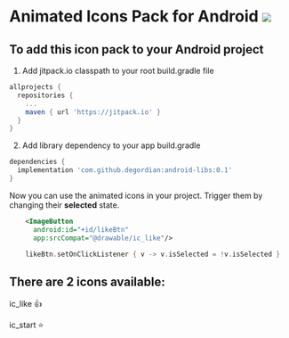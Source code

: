 # Animated Icons Pack for Android   [![](https://jitpack.io/v/degordian/android-libs.svg)](https://jitpack.io/#degordian/android-libs)

## To add this icon pack to your Android project

1. Add jitpack.io classpath to your root build.gradle file

```gradle
allprojects {
  repositories {
    ...
    maven { url 'https://jitpack.io' }
  }
}
```

2. Add library dependency to your app build.gradle

```gradle
dependencies {
  implementation 'com.github.degordian:android-libs:0.1'
}
```


Now you can use the animated icons in your project.
Trigger them by changing their <b>selected</b> state.

```xml
    <ImageButton
      android:id="+id/likeBtn"
      app:srcCompat="@drawable/ic_like"/>
```    
```kotlin
    likeBtn.setOnClickListener { v -> v.isSelected = !v.isSelected }
```
 
 
 ## There are 2 icons available:
 
 ic_like :thumbsup:
 
 ic_start :star:
